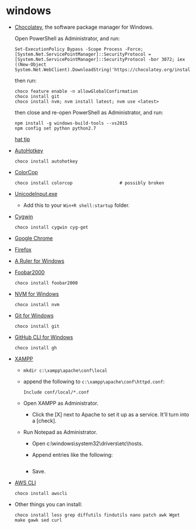 # windows

-   [Chocolatey](https://chocolatey.org/), the software package manager for Windows.

    Open PowerShell as Administrator, and run:
    
        Set-ExecutionPolicy Bypass -Scope Process -Force; [System.Net.ServicePointManager]::SecurityProtocol = [System.Net.ServicePointManager]::SecurityProtocol -bor 3072; iex ((New-Object System.Net.WebClient).DownloadString('https://chocolatey.org/install.ps1'))
    
    then run:
    
        choco feature enable -n allowGlobalConfirmation
        choco install git
        choco install nvm; nvm install latest; nvm use <latest>
    
    then close and re-open PowerShell as Administrator, and run:
    
        npm install -g windows-build-tools --vs2015
        npm config set python python2.7
    
    [hat tip](https://developer.bigcommerce.com/stencil-docs/installing-stencil-cli/installing-stencil)

-   [AutoHotkey](https://www.autohotkey.com/)

        choco install autohotkey

-   [ColorCop](http://colorcop.net/)

        choco install colorcop                  # possibly broken

-   [UnicodeInput.exe](https://www.fileformat.info/tool/unicodeinput/index.htm)
    -   Add this to your `Win+R shell:startup` folder.

-   [Cygwin](https://cygwin.com/)

        choco install cygwin cyg-get

-   [Google Chrome](https://www.google.com/chrome/)

-   [Firefox](https://www.mozilla.org/en-US/firefox/new/)

-   [A Ruler for Windows](https://www.arulerforwindows.com/)

-   [Foobar2000](https://www.foobar2000.org/)

        choco install foobar2000

-   [NVM for Windows](https://github.com/coreybutler/nvm-windows)

        choco install nvm

-   [Git for Windows](https://gitforwindows.org/)

        choco install git

-   [GitHub CLI for Windows](https://cli.github.com/)

        choco install gh

-   [XAMPP](https://www.apachefriends.org/index.html)

    -   `mkdir c:\xampp\apache\conf\local`
    
    -   append the following to `c:\xampp\apache\conf\httpd.conf`:

            Include conf/local/*.conf
    
    -   Open XAMPP as Administrator.
    
        -   Click the [X] next to Apache to set it up as a service.  It'll turn into a [check].
    
    -   Run Notepad as Administrator.
    
        -   Open c:\windows\system32\drivers\etc\hosts.
        
        -   Append entries like the following:
        
            ```
            
            ```
        
        -   Save.

-   [AWS CLI](https://aws.amazon.com/cli/)

        choco install awscli

-   Other things you can install:

        choco install less grep diffutils findutils nano patch awk Wget make gawk sed curl
